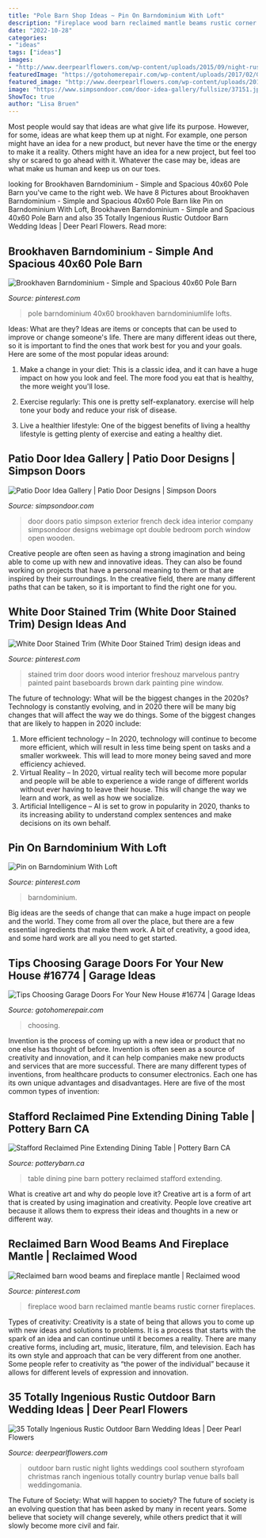 ```yaml
---
title: "Pole Barn Shop Ideas ~ Pin On Barndominium With Loft"
description: "Fireplace wood barn reclaimed mantle beams rustic corner fireplaces"
date: "2022-10-28"
categories:
- "ideas"
tags: ["ideas"]
images:
- "http://www.deerpearlflowers.com/wp-content/uploads/2015/09/night-rustic-burlap-wedding-ideas-with-lights.jpg"
featuredImage: "https://gotohomerepair.com/wp-content/uploads/2017/02/Garage-Interior-Features-Rustic-Sliding-Barn-Doors.jpg"
featured_image: "http://www.deerpearlflowers.com/wp-content/uploads/2015/09/night-rustic-burlap-wedding-ideas-with-lights.jpg"
image: "https://www.simpsondoor.com/door-idea-gallery/fullsize/37151.jpg"
ShowToc: true
author: "Lisa Bruen"
---
```



Most people would say that ideas are what give life its purpose. However, for some, ideas are what keep them up at night. For example, one person might have an idea for a new product, but never have the time or the energy to make it a reality. Others might have an idea for a new project, but feel too shy or scared to go ahead with it. Whatever the case may be, ideas are what make us human and keep us on our toes.

	

		
looking for Brookhaven Barndominium - Simple and Spacious 40x60 Pole Barn you've came to the right web. We have 8 Pictures about Brookhaven Barndominium - Simple and Spacious 40x60 Pole Barn like Pin on Barndominium With Loft, Brookhaven Barndominium - Simple and Spacious 40x60 Pole Barn and also 35 Totally Ingenious Rustic Outdoor Barn Wedding Ideas | Deer Pearl Flowers. Read more:
		
    
## Brookhaven Barndominium - Simple And Spacious 40x60 Pole Barn

<img loading=lazy src="https://i.pinimg.com/736x/24/35/ef/2435ef0a123b77d1b3c7b47747618e28.jpg" onerror="this.onerror=null;this.src='https://tse1.mm.bing.net/th?id=OIP.QK9fKpQqULKi7a9xXatitAHaFj&amp;pid=15.1';" alt="Brookhaven Barndominium - Simple and Spacious 40x60 Pole Barn">

_Source: pinterest.com_

>pole barndominium 40x60 brookhaven barndominiumlife lofts. 

	

Ideas: What are they?
Ideas are items or concepts that can be used to improve or change someone's life. There are many different ideas out there, so it is important to find the ones that work best for you and your goals. Here are some of the most popular ideas around:
1. Make a change in your diet: This is a classic idea, and it can have a huge impact on how you look and feel. The more food you eat that is healthy, the more weight you'll lose.

2. Exercise regularly: This one is pretty self-explanatory. exercise will help tone your body and reduce your risk of disease.

3. Live a healthier lifestyle: One of the biggest benefits of living a healthy lifestyle is getting plenty of exercise and eating a healthy diet.

    
## Patio Door Idea Gallery | Patio Door Designs | Simpson Doors

<img loading=lazy src="https://www.simpsondoor.com/door-idea-gallery/fullsize/37151.jpg" onerror="this.onerror=null;this.src='https://tse3.mm.bing.net/th?id=OIP.6NOt43EndbN3rApzhJnk2AHaJF&amp;pid=15.1';" alt="Patio Door Idea Gallery | Patio Door Designs | Simpson Doors">

_Source: simpsondoor.com_

>door doors patio simpson exterior french deck idea interior company simpsondoor designs webimage opt double bedroom porch window open wooden. 

	

Creative people are often seen as having a strong imagination and being able to come up with new and innovative ideas. They can also be found working on projects that have a personal meaning to them or that are inspired by their surroundings. In the creative field, there are many different paths that can be taken, so it is important to find the right one for you.

    
## White Door Stained Trim (White Door Stained Trim) Design Ideas And

<img loading=lazy src="https://i.pinimg.com/736x/ed/03/9b/ed039b7cb09b9d8eb3dce9e782a92977.jpg" onerror="this.onerror=null;this.src='https://tse4.mm.bing.net/th?id=OIP.-UMfoBrtzD2V7vM9X3CVewHaLF&amp;pid=15.1';" alt="White Door Stained Trim (White Door Stained Trim) design ideas and">

_Source: pinterest.com_

>stained trim door doors wood interior freshouz marvelous pantry painted paint baseboards brown dark painting pine window. 

	

The future of technology: What will be the biggest changes in the 2020s?
Technology is constantly evolving, and in 2020 there will be many big changes that will affect the way we do things. Some of the biggest changes that are likely to happen in 2020 include: 
1. More efficient technology – In 2020, technology will continue to become more efficient, which will result in less time being spent on tasks and a smaller workweek. This will lead to more money being saved and more efficiency achieved. 
2. Virtual Reality – In 2020, virtual reality tech will become more popular and people will be able to experience a wide range of different worlds without ever having to leave their house. This will change the way we learn and work, as well as how we socialize. 
3. Artificial Intelligence – AI is set to grow in popularity in 2020, thanks to its increasing ability to understand complex sentences and make decisions on its own behalf.

    
## Pin On Barndominium With Loft

<img loading=lazy src="https://i.pinimg.com/736x/53/0e/cb/530ecb8863bc52cc0749b584fe6373ec.jpg" onerror="this.onerror=null;this.src='https://tse3.mm.bing.net/th?id=OIP.kA9230YAVImAEjHqTCfE4AHaLG&amp;pid=15.1';" alt="Pin on Barndominium With Loft">

_Source: pinterest.com_

>barndominium. 

	

Big ideas are the seeds of change that can make a huge impact on people and the world. They come from all over the place, but there are a few essential ingredients that make them work. A bit of creativity, a good idea, and some hard work are all you need to get started.

    
## Tips Choosing Garage Doors For Your New House #16774 | Garage Ideas

<img loading=lazy src="https://gotohomerepair.com/wp-content/uploads/2017/02/Garage-Interior-Features-Rustic-Sliding-Barn-Doors.jpg" onerror="this.onerror=null;this.src='https://tse1.mm.bing.net/th?id=OIP.tRy-FG4-egRxHbqv5X3nmQHaLI&amp;pid=15.1';" alt="Tips Choosing Garage Doors For Your New House #16774 | Garage Ideas">

_Source: gotohomerepair.com_

>choosing. 

	

Invention is the process of coming up with a new idea or product that no one else has thought of before. Invention is often seen as a source of creativity and innovation, and it can help companies make new products and services that are more successful. There are many different types of inventions, from healthcare products to consumer electronics. Each one has its own unique advantages and disadvantages. Here are five of the most common types of invention: 

    
## Stafford Reclaimed Pine Extending Dining Table | Pottery Barn CA

<img loading=lazy src="http://www.potterybarn.ca/core/media/media.nl?id=87817538&amp;c=3572911&amp;h=7bd08bb1338e326b5cdc&amp;resizeid=25&amp;resizeh=1200&amp;resizew=1200" onerror="this.onerror=null;this.src='https://tse4.mm.bing.net/th?id=OIP.pAz839E0fsI9Qi9W4aw71QHaGq&amp;pid=15.1';" alt="Stafford Reclaimed Pine Extending Dining Table | Pottery Barn CA">

_Source: potterybarn.ca_

>table dining pine barn pottery reclaimed stafford extending. 

	

What is creative art and why do people love it?
Creative art is a form of art that is created by using imagination and creativity. People love creative art because it allows them to express their ideas and thoughts in a new or different way.

    
## Reclaimed Barn Wood Beams And Fireplace Mantle | Reclaimed Wood

<img loading=lazy src="https://i.pinimg.com/736x/09/86/d5/0986d5239912ed63af7b2d2fa9949b77.jpg" onerror="this.onerror=null;this.src='https://tse3.mm.bing.net/th?id=OIP.mXQYKvhtr_gqI7uqQSmPEAHaJ3&amp;pid=15.1';" alt="Reclaimed barn wood beams and fireplace mantle | Reclaimed wood">

_Source: pinterest.com_

>fireplace wood barn reclaimed mantle beams rustic corner fireplaces. 

	

Types of creativity:
Creativity is a state of being that allows you to come up with new ideas and solutions to problems. It is a process that starts with the spark of an idea and can continue until it becomes a reality. There are many creative forms, including art, music, literature, film, and television. Each has its own style and approach that can be very different from one another. Some people refer to creativity as “the power of the individual” because it allows for different levels of expression and innovation.

    
## 35 Totally Ingenious Rustic Outdoor Barn Wedding Ideas | Deer Pearl Flowers

<img loading=lazy src="http://www.deerpearlflowers.com/wp-content/uploads/2015/09/night-rustic-burlap-wedding-ideas-with-lights.jpg" onerror="this.onerror=null;this.src='https://tse2.mm.bing.net/th?id=OIP.qcMTPhJbCeXUi3K0nHymqwHaKG&amp;pid=15.1';" alt="35 Totally Ingenious Rustic Outdoor Barn Wedding Ideas | Deer Pearl Flowers">

_Source: deerpearlflowers.com_

>outdoor barn rustic night lights weddings cool southern styrofoam christmas ranch ingenious totally country burlap venue balls ball weddingomania. 

	

The Future of Society: What will happen to society?
The future of society is an evolving question that has been asked by many in recent years. Some believe that society will change severely, while others predict that it will slowly become more civil and fair.

